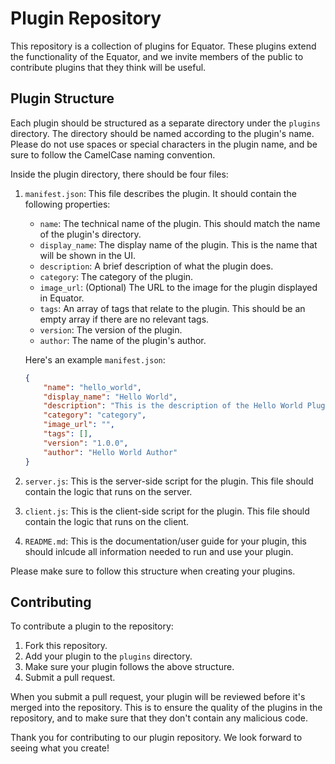 # Plugin Repository

This repository is a collection of plugins for Equator. These plugins extend the functionality of the Equator, and we invite members of the public to contribute plugins that they think will be useful.

## Plugin Structure

Each plugin should be structured as a separate directory under the `plugins` directory. The directory should be named according to the plugin's name. Please do not use spaces or special characters in the plugin name, and be sure to follow the CamelCase naming convention.

Inside the plugin directory, there should be four files:

1. `manifest.json`: This file describes the plugin. It should contain the following properties:

    - `name`: The technical name of the plugin. This should match the name of the plugin's directory.
    - `display_name`: The display name of the plugin. This is the name that will be shown in the UI.
    - `description`: A brief description of what the plugin does.
    - `category`: The category of the plugin.
    - `image_url`: (Optional) The URL to the image for the plugin displayed in Equator.
    - `tags`: An array of tags that relate to the plugin. This should be an empty array if there are no relevant tags.
    - `version`: The version of the plugin.
    - `author`: The name of the plugin's author.

    Here's an example `manifest.json`:

    ```json
    {
        "name": "hello_world",
        "display_name": "Hello World",
        "description": "This is the description of the Hello World Plugin",
        "category": "category",
        "image_url": "",
        "tags": [],
        "version": "1.0.0",
        "author": "Hello World Author"
    }
    ```

2. `server.js`: This is the server-side script for the plugin. This file should contain the logic that runs on the server.

3. `client.js`: This is the client-side script for the plugin. This file should contain the logic that runs on the client.

4. `README.md`: This is the documentation/user guide for your plugin, this should inlcude all information needed to run and use your plugin.

Please make sure to follow this structure when creating your plugins.

## Contributing

To contribute a plugin to the repository:

1. Fork this repository.
2. Add your plugin to the `plugins` directory.
3. Make sure your plugin follows the above structure.
4. Submit a pull request.

When you submit a pull request, your plugin will be reviewed before it's merged into the repository. This is to ensure the quality of the plugins in the repository, and to make sure that they don't contain any malicious code.

Thank you for contributing to our plugin repository. We look forward to seeing what you create!
